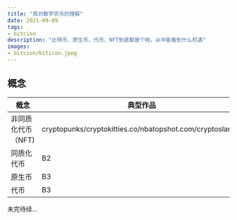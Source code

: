 ```yaml
---
title: "我对数字货币的理解"
date: 2021-09-09
tags:
- bitcion
description: "比特币、原生币、代币、NFT到底都是个啥，从中能看到什么机遇"
images:
- bitcion/biticon.jpeg
---
```


## 概念

概念 | 典型作品 | 平台/市场
---------|----------|---------
 非同质化代币（NFT)  | cryptopunks/cryptokitties.co/nbatopshot.com/cryptoslam.io | opensea.io/sandbox.game/淘宝店发行/Rarible/幻核
 同质化代币 | B2 | C2
 原生币 | B3 | C3
 代币 | B3 | C3

未完待续...
